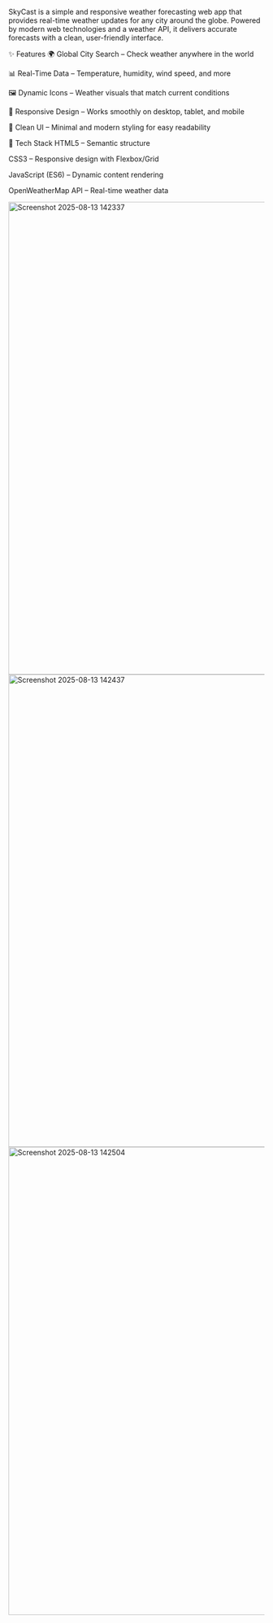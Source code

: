 SkyCast is a simple and responsive weather forecasting web app that provides real-time weather updates for any city around the globe. Powered by modern web technologies and a weather API, it delivers accurate forecasts with a clean, user-friendly interface.

✨ Features
🌍 Global City Search – Check weather anywhere in the world

📊 Real-Time Data – Temperature, humidity, wind speed, and more

🖼️ Dynamic Icons – Weather visuals that match current conditions

📱 Responsive Design – Works smoothly on desktop, tablet, and mobile

🎨 Clean UI – Minimal and modern styling for easy readability

🧰 Tech Stack
HTML5 – Semantic structure

CSS3 – Responsive design with Flexbox/Grid

JavaScript (ES6) – Dynamic content rendering

OpenWeatherMap API – Real-time weather data

<img width="1911" height="928" alt="Screenshot 2025-08-13 142337" src="https://github.com/user-attachments/assets/db7fe987-9470-47ed-a76a-428d53437edb" />
<img width="1917" height="928" alt="Screenshot 2025-08-13 142437" src="https://github.com/user-attachments/assets/2cdb37b1-7367-4bbb-99d8-4540e26fa876" />
<img width="1919" height="919" alt="Screenshot 2025-08-13 142504" src="https://github.com/user-attachments/assets/d0860e8f-1329-467c-b891-fca0087f5524" />






















